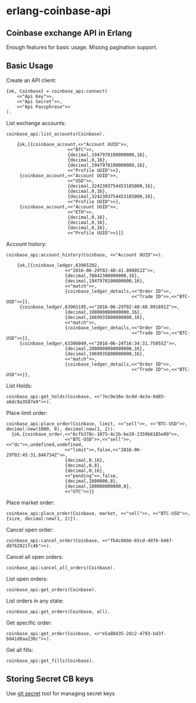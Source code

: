 # erlang-coinbase-api
## Coinbase exchange API in Erlang

Enough features for basic usage. Missing pagination support.

## Basic Usage

Create an API client:

    {ok, Coinbase} = coinbase_api:connect(
        <<"Api Key">>,
        <<"Api Secret">>,
        <<"Api Passphrase">>
    ).

List exchange accounts:

    coinbase_api:list_accounts(Coinbase).

        {ok,[{coinbase_account,<<"Account UUID">>,
                           <<"BTC">>,
                           {decimal,1947978100000000,16},
                           {decimal,0,16},
                           {decimal,1947978100000000,16},
                           <<"Profile UUID">>},
         {coinbase_account,<<"Account UUID">>,
                           <<"USD">>,
                           {decimal,3242303754453185000,16},
                           {decimal,0,16},
                           {decimal,3242303754453185000,16},
                           <<"Profile UUID">>},
         {coinbase_account,<<"Account UUID">>,
                           <<"ETH">>,
                           {decimal,0,16},
                           {decimal,0,16},
                           {decimal,0,16},
                           <<"Profile UUID">>}]}

Account history:

    coinbase_api:account_history(Coinbase, <<"Account UUID">>).

        {ok,[{coinbase_ledger,63965202,
                          <<"2016-06-29T02:40:41.098052Z">>,
                          {decimal,78042300000000,16},
                          {decimal,1947978100000000,16},
                          <<"match">>,
                          {coinbase_ledger_details,<<"Order ID">>,
                                                   <<"Trade ID">>,<<"BTC-USD">>}},
         {coinbase_ledger,63965195,<<"2016-06-29T02:40:40.991891Z">>,
                          {decimal,100000000000000,16},
                          {decimal,1869935800000000,16},
                          <<"match">>,
                          {coinbase_ledger_details,<<"Order ID">>,
                                                   <<"Trade ID">>,<<"BTC-USD">>}},
         {coinbase_ledger,63306049,<<"2016-06-24T16:34:31.75055Z">>,
                          {decimal,2000000000000000,16},
                          {decimal,1969935800000000,16},
                          <<"match">>,
                          {coinbase_ledger_details,<<"Order ID">>,
                                                   <<"Trade ID">>,<<"BTC-USD">>}},

List Holds:

    coinbase_api:get_holds(Coinbase, <<"7ec9e36e-bc0d-4e3a-8d85-a6dc9a3587e9">>).

Place limit order:

    coinbase_api:place_order(Coinbase, limit, <<"sell">>, <<"BTC-USD">>, decimal:new(1000, 0), decimal:new(1, 2)).
      {ok,{coinbase_order,<<"6cfb378c-1075-4c2b-be20-2359b6185e09">>,
                          <<"BTC-USD">>,<<"sell">>,<<"dc">>,undefined,undefined,
                          <<"limit">>,false,<<"2016-06-29T02:45:31.846734Z">>,
                          {decimal,0,16},
                          {decimal,0,8},
                          {decimal,0,16},
                          <<"pending">>,false,
                          {decimal,1000000,8},
                          {decimal,100000000000,8},
                          <<"GTC">>}}

Place market order:

    coinbase_api:place_order(Coinbase, market, <<"sell">>, <<"BTC-USD">>, {size, decimal:new(1, 2)}).

Cancel open order:

    coinbase_api:cancel_order(Coinbase, <<"fb4c86bb-65cd-4976-b467-d8762821fc4b">>).

Cancel all open orders:

    coinbase_api:cancel_all_orders(Coinbase).

List open orders:

    coinbase_api:get_orders(Coinbase).

List orders in any state:

    coinbase_api:get_orders(Coinbase, all).

Get specific order:

    coinbase_api:get_order(Coinbase, <<"e5a88435-2dc2-4793-bd3f-b041d8aa230c">>).

Get all fills:

    coinbase_api:get_fills(Coinbase).

## Storing Secret CB keys

Use [git secret](https://git-secret.io/) tool for managing secret keys
